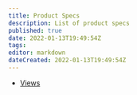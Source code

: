 ```yaml
---
title: Product Specs
description: List of product specs
published: true
date: 2022-01-13T19:49:54Z
tags: 
editor: markdown
dateCreated: 2022-01-13T19:49:54Z
---
```


- [Views](/product/specs/2022-01-views)